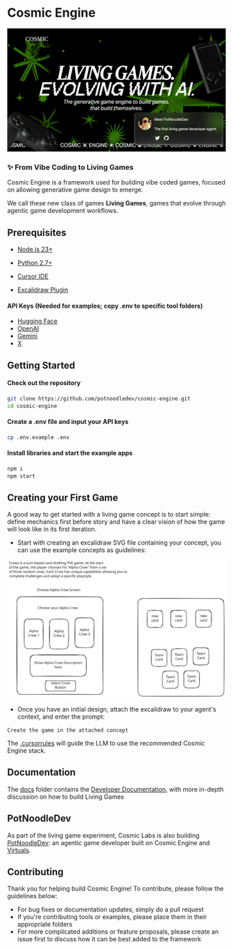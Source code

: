# Cosmic Engine

![Cosmic Engine](assets/banner.png)

### ✨ From Vibe Coding to Living Games 

Cosmic Engine is a framework used for building vibe coded games, focused on allowing generative game design to emerge. 

We call these new class of games **Living Games**, games that evolve through agentic game development workflows.

## Prerequisites

* [Node.js 23+](https://docs.npmjs.com/downloading-and-installing-node-js-and-npm)

* [Python 2.7+](https://www.python.org/)

* [Cursor IDE](https://www.cursor.com/)

* [Excalidraw Plugin](https://marketplace.visualstudio.com/items?itemName=pomdtr.excalidraw-editor)

#### API Keys (Needed for examples; copy .env to specific tool folders)

* [Hugging Face](https://huggingface.co/)
* [OpenAI](https://platform.openai.com/api-keys)
* [Gemini](https://aistudio.google.com/apikey)
* [X](https://developer.x.com/)

## Getting Started

#### Check out the repository
```bash
git clone https://github.com/potnoodledev/cosmic-engine.git
cd cosmic-engine
```

#### Create a .env file and input your API keys

```bash
cp .env.example .env
````

#### Install libraries and start the example apps

```bash
npm i
npm start
```

## Creating your First Game

A good way to get started with a living game concept is to start simple: define mechanics first before story and have a clear vision of how the game will look like in its first iteration.

* Start with creating an excalidraw SVG file containing your concept, you can use the example concepts as guidelines:

![Concept](/examples/pygame-card-drafting/concept.excalidraw.svg)

* Once you have an initial design, attach the excalidraw to your agent's context, and enter the prompt:
````
Create the game in the attached concept
````

The [.cursorrules](.cursorrules) will guide the LLM to use the recommended Cosmic Engine stack.


## Documentation

The [docs](/docs/) folder contains the [Developer Documentation](https://docs.cosmiclabs.org), with more in-depth discussion on how to build Living Games

## PotNoodleDev

As part of the living game experiment, Cosmic Labs is also building [PotNoodleDev](https://cosmic-engine.gitbook.io/potnoodledev): an agentic game developer built on Cosmic Engine and  [Virtuals](https://virtuals.io).


## Contributing

Thank you for helping build Cosmic Engine! To contribute, please follow the guidelines below:

* For bug fixes or documentation updates, simply do a pull request
* If you're contributing tools or examples, please place them in their appropriate folders
* For more complicated additions or feature proposals, please create an issue first to discuss how it can be best added to the framework